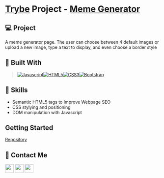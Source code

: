 # [Trybe](https://www.betrybe.com/) Project - [Meme Generator](https://arthur-debiasi.github.io/trybe-fundamentals-meme-generator/)

## 💻 Project
A meme generator page. The user can choose between 4 default images or upload a new image, type a text to display, and even choose a border style
## 🚀 Built With

> [![Javascript][Javascript]][Javascript-url][![HTML5][HTML5]][HTML5-url][![CSS3][CSS3]][CSS3-url][![Bootstrap][Bootstrap.com]][Bootstrap-url]

## 📌 Skills

- Semantic HTML5 tags to Improve Webpage SEO
- CSS stylying and positioning
- DOM manipulation with Javascript

## Getting Started

[Repository](https://github.com/arthur-debiasi/fundamentals-meme-generator)

## 💬 Contact Me

<div align="left" style="display: inline_block">
  <a href="https://arthur-debiasi.github.io" target="_blank"><img height="28rem" src="https://img.shields.io/badge/my_portfolio-3fc337?style=for-the-badge" target="_blank"></a> 
  <a href="https://www.linkedin.com/in/arthur-debiasi" target="_blank"><img height="28rem" src="https://img.shields.io/badge/LinkedIn-0077B5?style=for-the-badge&logo=linkedin&logoColor=white"></a> 
  <a href = "mailto:arthurdebiasi@hotmail.com"><img height="28rem" src="https://img.shields.io/badge/outlook-0078D4?style=for-the-badge&logo=microsoftoutlook&logoColor=white" target="_blank"></a>
</div>

[Javascript]: https://img.shields.io/badge/javascript-F7DF1E?style=for-the-badge&logo=javascript&logoColor=white
[Javascript-url]: https://developer.mozilla.org/pt-BR/docs/Web/JavaScript
[HTML5]: https://img.shields.io/badge/html5-E34F26?style=for-the-badge&logo=html5&logoColor=white
[HTML5-URL]: https://developer.mozilla.org/en-US/docs/Glossary/HTML5
[CSS3]: https://img.shields.io/badge/css_3-1572B6?style=for-the-badge&logo=css3&logoColor=white
[CSS3-url]: https://developer.mozilla.org/pt-BR/docs/Web/CSS
[Bootstrap.com]: https://img.shields.io/badge/Bootstrap-563D7C?style=for-the-badge&logo=bootstrap&logoColor=white
[Bootstrap-url]: https://getbootstrap.com
